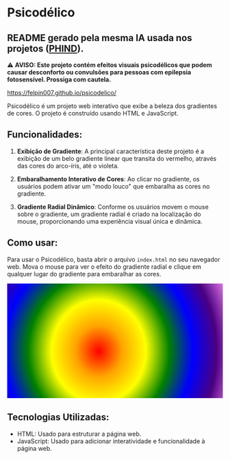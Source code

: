 # Psicodélico
## README gerado pela mesma IA usada nos projetos ([PHIND](https://phind.com)).
:warning: **AVISO: Este projeto contém efeitos visuais psicodélicos que podem causar desconforto ou convulsões para pessoas com epilepsia fotosensível. Prossiga com cautela.**

https://felpin007.github.io/psicodelico/

Psicodélico é um projeto web interativo que exibe a beleza dos gradientes de cores. O projeto é construído usando HTML e JavaScript.
## Funcionalidades:

1. **Exibição de Gradiente**: A principal característica deste projeto é a exibição de um belo gradiente linear que transita do vermelho, através das cores do arco-íris, até o violeta.

2. **Embaralhamento Interativo de Cores**: Ao clicar no gradiente, os usuários podem ativar um "modo louco" que embaralha as cores no gradiente.

3. **Gradiente Radial Dinâmico**: Conforme os usuários movem o mouse sobre o gradiente, um gradiente radial é criado na localização do mouse, proporcionando uma experiência visual única e dinâmica.

## Como usar:

Para usar o Psicodélico, basta abrir o arquivo `index.html` no seu navegador web. Mova o mouse para ver o efeito do gradiente radial e clique em qualquer lugar do gradiente para embaralhar as cores.

![](amostra.png "Animação com Neve")

## Tecnologias Utilizadas:

- HTML: Usado para estruturar a página web.
- JavaScript: Usado para adicionar interatividade e funcionalidade à página web.
